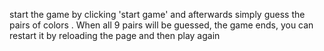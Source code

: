  start the game by clicking 'start game' and afterwards simply guess the pairs of colors . When all 9 pairs will be guessed, the game ends, you can restart it by reloading the page and then play again 
